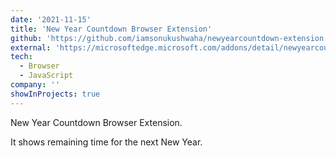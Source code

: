 ```yaml
---
date: '2021-11-15'
title: 'New Year Countdown Browser Extension'
github: 'https://github.com/iamsonukushwaha/newyearcountdown-extension'
external: 'https://microsoftedge.microsoft.com/addons/detail/newyearcountdown/iedljabnpnfldfkbijplkoiodnbbdnkn'
tech:
  - Browser
  - JavaScript
company: ''
showInProjects: true
---
```


New Year Countdown Browser Extension.

It shows remaining time for the next New Year.
